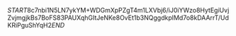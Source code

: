 $START$8c7nbi1N5LN7ykYM+WDGmXpPZgT4m1LXVbj6/iJ0iYWzo8HytEgiUvjZvjmgjkBs7BoFS83PAUXqhGItJeNKe8OvEt1b3NQggdkpIMd7o8kDAArrT/UdKRiPguShYqH2$END$